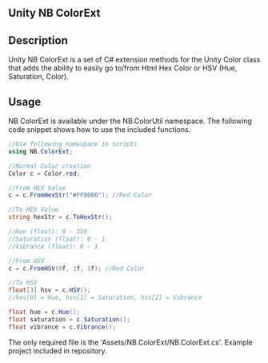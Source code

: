 ## Unity NB ColorExt

## Description
Unity NB ColorExt is a set of C# extension methods for the Unity Color class that adds the ability to easily go to/from Html Hex Color or HSV (Hue, Saturation, Color). 

## Usage

NB ColorExt is available under the NB.ColorUtil namespace. The following code snippet shows how to use the included functions.

```c#
//Use following namespace in scripts
using NB.ColorExt;

//Normal Color creation
Color c = Color.red;

//From HEX Value
c = c.FromHexStr("#FF0000"); //Red Color

//To HEX Value
string hexStr = c.ToHexStr();

//Hue (float): 0 - 359
//Saturation (float): 0 - 1
//Vibrance (float): 0 - 1

//From HSV
c = c.FromHSV(0f, 1f, 1f); //Red Color

//To HSV
float[3] hsv = c.HSV();
//hsv[0] = Hue, hsv[1] = Saturation, hsv[2] = Vibrance

float hue = c.Hue();
float saturation = c.Saturation();
float vibrance = c.Vibrance();

```
The only required file is the 'Assets/NB.ColorExt/NB.ColorExt.cs'. Example project included in repository.
